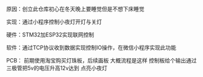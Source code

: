 原因：创立此仓库初心在冬天晚上要睡觉但是不想下床睡觉

实现：通过小程序控制小夜灯开灯与关灯

硬件：STM32加ESP32实现联网控制

软件：通过TCP协议收到数据实现控制IO操作，在微信小程序实现此功能

PCB： 前期使用淘宝购买灯珠板，后续画板
      大概流程是这样 控制板给个输出通过三极管把5v的电压升高12v达到
      点亮小夜灯
